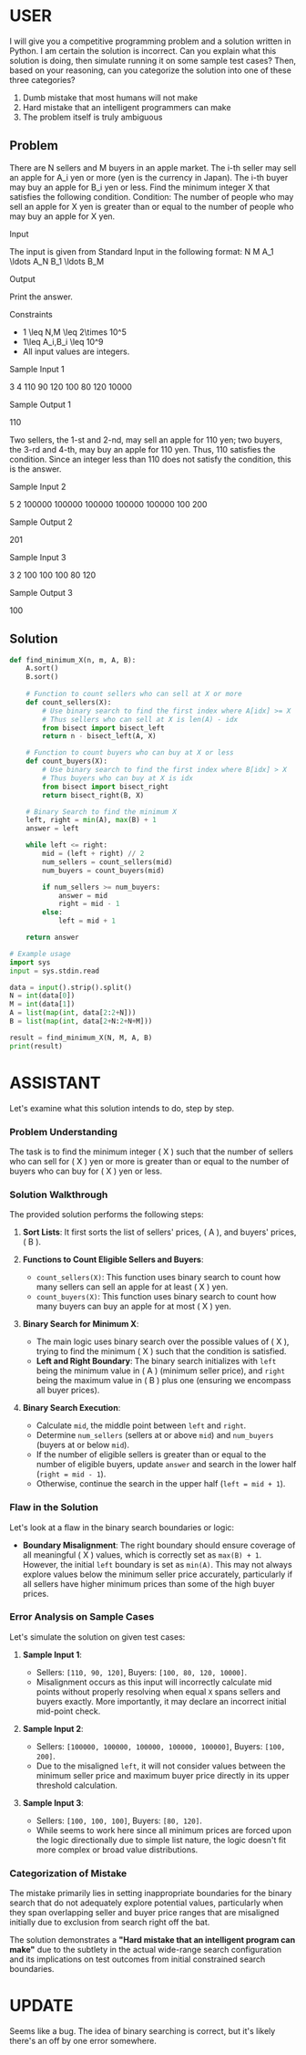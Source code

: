 # USER
I will give you a competitive programming problem and a solution written in Python. I am certain the solution is incorrect. Can you explain what this solution is doing, then simulate running it on some sample test cases? Then, based on your reasoning, can you categorize the solution into one of these three categories?
   1) Dumb mistake that most humans will not make
   2) Hard mistake that an intelligent programmers can make
   3) The problem itself is truly ambiguous
## Problem
There are N sellers and M buyers in an apple market.
The i-th seller may sell an apple for A_i yen or more (yen is the currency in Japan).
The i-th buyer may buy an apple for B_i yen or less.
Find the minimum integer X that satisfies the following condition.
Condition: The number of people who may sell an apple for X yen is greater than or equal to the number of people who may buy an apple for X yen.

Input

The input is given from Standard Input in the following format:
N M
A_1 \ldots A_N
B_1 \ldots B_M

Output

Print the answer.

Constraints


- 1 \leq N,M \leq 2\times 10^5
- 1\leq A_i,B_i \leq 10^9
- All input values are integers.

Sample Input 1

3 4
110 90 120
100 80 120 10000

Sample Output 1

110

Two sellers, the 1-st and 2-nd, may sell an apple for 110 yen; two buyers, the 3-rd and 4-th, may buy an apple for 110 yen.  Thus, 110 satisfies the condition.
Since an integer less than 110 does not satisfy the condition, this is the answer.

Sample Input 2

5 2
100000 100000 100000 100000 100000
100 200

Sample Output 2

201

Sample Input 3

3 2
100 100 100
80 120

Sample Output 3

100
## Solution
```py
def find_minimum_X(n, m, A, B):
    A.sort()
    B.sort()
    
    # Function to count sellers who can sell at X or more
    def count_sellers(X):
        # Use binary search to find the first index where A[idx] >= X
        # Thus sellers who can sell at X is len(A) - idx
        from bisect import bisect_left
        return n - bisect_left(A, X)

    # Function to count buyers who can buy at X or less
    def count_buyers(X):
        # Use binary search to find the first index where B[idx] > X
        # Thus buyers who can buy at X is idx
        from bisect import bisect_right
        return bisect_right(B, X)

    # Binary Search to find the minimum X
    left, right = min(A), max(B) + 1
    answer = left

    while left <= right:
        mid = (left + right) // 2
        num_sellers = count_sellers(mid)
        num_buyers = count_buyers(mid)

        if num_sellers >= num_buyers:
            answer = mid
            right = mid - 1
        else:
            left = mid + 1

    return answer

# Example usage
import sys
input = sys.stdin.read

data = input().strip().split()
N = int(data[0])
M = int(data[1])
A = list(map(int, data[2:2+N]))
B = list(map(int, data[2+N:2+N+M]))

result = find_minimum_X(N, M, A, B)
print(result)
```
# ASSISTANT
Let's examine what this solution intends to do, step by step.

### Problem Understanding
The task is to find the minimum integer \( X \) such that the number of sellers who can sell for \( X \) yen or more is greater than or equal to the number of buyers who can buy for \( X \) yen or less.

### Solution Walkthrough
The provided solution performs the following steps:

1. **Sort Lists**: It first sorts the list of sellers' prices, \( A \), and buyers' prices, \( B \).

2. **Functions to Count Eligible Sellers and Buyers**:
   - `count_sellers(X)`: This function uses binary search to count how many sellers can sell an apple for at least \( X \) yen.
   - `count_buyers(X)`: This function uses binary search to count how many buyers can buy an apple for at most \( X \) yen.

3. **Binary Search for Minimum X**:
   - The main logic uses binary search over the possible values of \( X \), trying to find the minimum \( X \) such that the condition is satisfied.
   - **Left and Right Boundary**: The binary search initializes with `left` being the minimum value in \( A \) (minimum seller price), and `right` being the maximum value in \( B \) plus one (ensuring we encompass all buyer prices).

4. **Binary Search Execution**:
   - Calculate `mid`, the middle point between `left` and `right`.
   - Determine `num_sellers` (sellers at or above `mid`) and `num_buyers` (buyers at or below `mid`).
   - If the number of eligible sellers is greater than or equal to the number of eligible buyers, update `answer` and search in the lower half (`right = mid - 1`).
   - Otherwise, continue the search in the upper half (`left = mid + 1`).

### Flaw in the Solution
Let's look at a flaw in the binary search boundaries or logic:
- **Boundary Misalignment**: The right boundary should ensure coverage of all meaningful \( X \) values, which is correctly set as `max(B) + 1`. However, the initial `left` boundary is set as `min(A)`. This may not always explore values below the minimum seller price accurately, particularly if all sellers have higher minimum prices than some of the high buyer prices.

### Error Analysis on Sample Cases
Let's simulate the solution on given test cases:

1. **Sample Input 1**: 
   - Sellers: `[110, 90, 120]`, Buyers: `[100, 80, 120, 10000]`.
   - Misalignment occurs as this input will incorrectly calculate mid points without properly resolving when equal `X` spans sellers and buyers exactly. More importantly, it may declare an incorrect initial mid-point check.

2. **Sample Input 2**: 
   - Sellers: `[100000, 100000, 100000, 100000, 100000]`, Buyers: `[100, 200]`.
   - Due to the misaligned `left`, it will not consider values between the minimum seller price and maximum buyer price directly in its upper threshold calculation.

3. **Sample Input 3**:
   - Sellers: `[100, 100, 100]`, Buyers: `[80, 120]`.
   - While seems to work here since all minimum prices are forced upon the logic directionally due to simple list nature, the logic doesn't fit more complex or broad value distributions.

### Categorization of Mistake

The mistake primarily lies in setting inappropriate boundaries for the binary search that do not adequately explore potential values, particularly when they span overlapping seller and buyer price ranges that are misaligned initially due to exclusion from search right off the bat.

The solution demonstrates a **"Hard mistake that an intelligent program can make"** due to the subtlety in the actual wide-range search configuration and its implications on test outcomes from initial constrained search boundaries.

# UPDATE
Seems like a bug. The idea of binary searching is correct, but it's likely there's an off by one error somewhere.